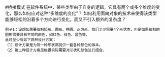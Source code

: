 #桥接模式
    在软件系统中，某些类型由于自身的逻辑，它具有两个或多个维度的变化，那么如何应对这种“多维度的变化”？
    如何利用面向对象的技术来使得该类型能够轻松的沿着多个方向进行变化，而又不引入额外的复杂度？

    例子1：设想如果要绘制矩形、圆形、椭圆、正方形，我们至少需要4个形状类，但是如果绘制的图形需要具有不同的颜色，如红色、绿色、蓝色等，
    此时至少有如下两种设计方案：
    （1）设计方案是为每一种形状都提供一套各种颜色的版本。
    （2）第二种设计方案是根据实际需要对形状和颜色进行组合。 
    




